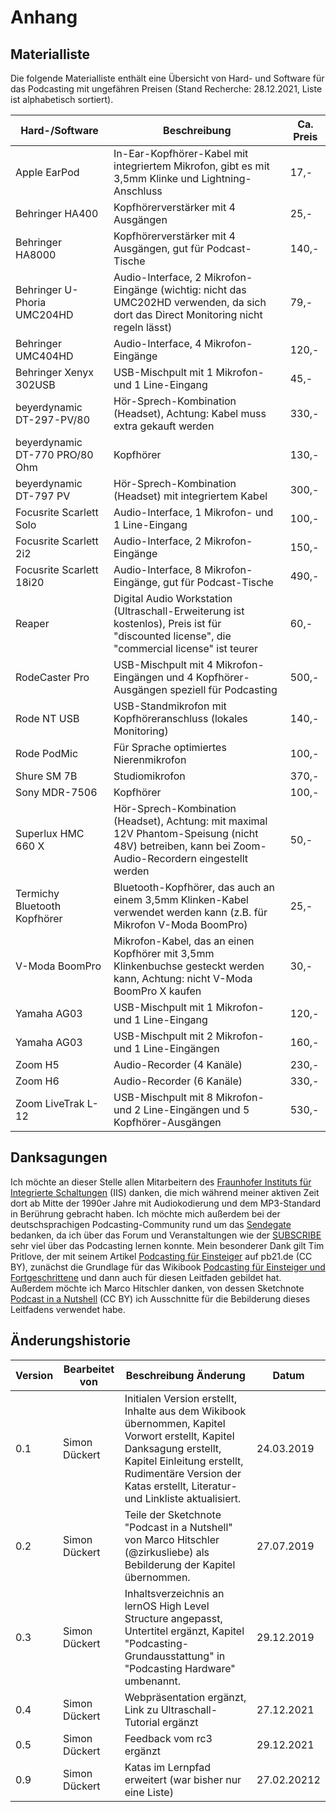 # Anhang

## Materialliste

Die folgende Materialliste enthält eine Übersicht von Hard- und Software für das Podcasting mit ungefähren Preisen (Stand Recherche: 28.12.2021, Liste ist alphabetisch sortiert).

| Hard-/Software                 | Beschreibung                                                                                                                                        | Ca. Preis |
| ------------------------------ | --------------------------------------------------------------------------------------------------------------------------------------------------- | --------- |
| Apple EarPod                   | In-Ear-Kopfhörer-Kabel mit integriertem Mikrofon, gibt es mit 3,5mm Klinke und Lightning-Anschluss                                                  | 17,-      |
| Behringer HA400                | Kopfhörerverstärker mit 4 Ausgängen                                                                                                                 | 25,-      |
| Behringer HA8000               | Kopfhörerverstärker mit 4 Ausgängen, gut für Podcast-Tische                                                                                         | 140,-     |
| Behringer U-Phoria UMC204HD    | Audio-Interface, 2 Mikrofon-Eingänge (wichtig: nicht das UMC202HD verwenden, da sich dort das Direct Monitoring nicht regeln lässt)                 | 79,-      |
| Behringer UMC404HD             | Audio-Interface, 4 Mikrofon-Eingänge                                                                                                                | 120,-     |
| Behringer Xenyx 302USB         | USB-Mischpult mit 1 Mikrofon- und 1 Line-Eingang                                                                                                    | 45,-      |
| beyerdynamic DT-297-PV/80      | Hör-Sprech-Kombination (Headset), Achtung: Kabel muss extra gekauft werden                                                                          | 330,-     |
| beyerdynamic DT-770 PRO/80 Ohm | Kopfhörer                                                                                                                                           | 130,-     |
| beyerdynamic DT-797 PV         | Hör-Sprech-Kombination (Headset) mit integriertem Kabel                                                                                             | 300,-     |
| Focusrite Scarlett Solo        | Audio-Interface, 1 Mikrofon- und 1 Line-Eingang                                                                                                     | 100,-     |
| Focusrite Scarlett 2i2         | Audio-Interface, 2 Mikrofon-Eingänge                                                                                                                | 150,-     |
| Focusrite Scarlett 18i20       | Audio-Interface, 8 Mikrofon-Eingänge, gut für Podcast-Tische                                                                                        | 490,-     |
| Reaper                         | Digital Audio Workstation (Ultraschall-Erweiterung ist kostenlos), Preis ist für "discounted license", die "commercial license" ist teurer          | 60,-      |
| RodeCaster Pro                 | USB-Mischpult mit 4 Mikrofon-Eingängen und 4 Kopfhörer-Ausgängen speziell für Podcasting                                                            | 500,-     |
| Rode NT USB                    | USB-Standmikrofon mit Kopfhöreranschluss (lokales Monitoring)                                                                                       | 140,-     |
| Rode PodMic                    | Für Sprache optimiertes Nierenmikrofon                                                                                                              | 100,-     |
| Shure SM 7B                    | Studiomikrofon                                                                                                                                      | 370,-     |
| Sony MDR-7506                  | Kopfhörer                                                                                                                                           | 100,-     |
| Superlux HMC 660 X             | Hör-Sprech-Kombination (Headset), Achtung: mit maximal 12V Phantom-Speisung (nicht 48V) betreiben, kann bei Zoom-Audio-Recordern eingestellt werden | 50,-      |
| Termichy Bluetooth Kopfhörer   | Bluetooth-Kopfhörer, das auch an einem 3,5mm Klinken-Kabel verwendet werden kann (z.B. für Mikrofon V-Moda BoomPro)                                 | 25,-      |
| V-Moda BoomPro                 | Mikrofon-Kabel, das an einen Kopfhörer mit 3,5mm Klinkenbuchse gesteckt werden kann, Achtung: nicht V-Moda BoomPro X kaufen                         | 30,-      |
| Yamaha AG03                    | USB-Mischpult mit 1 Mikrofon- und 1 Line-Eingang                                                                                                    | 120,-     |
| Yamaha AG03                    | USB-Mischpult mit 2 Mikrofon- und 1 Line-Eingängen                                                                                                  | 160,-     |
| Zoom H5                        | Audio-Recorder (4 Kanäle)                                                                                                                           | 230,-     |
| Zoom H6                        | Audio-Recorder (6 Kanäle)                                                                                                                           | 330,-     |
| Zoom LiveTrak L-12             | USB-Mischpult mit 8 Mikrofon- und 2 Line-Eingängen und 5 Kopfhörer-Ausgängen                                                                        | 530,-     |

## Danksagungen

Ich möchte an dieser Stelle allen Mitarbeitern des [Fraunhofer Instituts für Integrierte Schaltungen](https://www.iis.fraunhofer.de) (IIS) danken, die mich während meiner aktiven Zeit dort ab Mitte der 1990er Jahre mit Audiokodierung und dem MP3-Standard in Berührung gebracht haben. Ich möchte mich außerdem bei der deutschsprachigen Podcasting-Community rund um das [Sendegate](https://sendegate.de) bedanken, da ich über das Forum und Veranstaltungen wie der [SUBSCRIBE](https://das-sendezentrum.de/subscribe) sehr viel über das Podcasting lernen konnte. Mein besonderer Dank gilt Tim Pritlove, der mit seinem Artikel [Podcasting für Einsteiger](http://pb21.de/2011/05/podcasting-fur-einsteiger-1) auf pb21.de (CC BY), zunächst die Grundlage für das Wikibook [Podcasting für Einsteiger und Fortgeschrittene](https://de.wikibooks.org/wiki/Podcasting_f%C3%BCr_Einsteiger_und_Fortgeschrittene) und dann auch für diesen Leitfaden gebildet hat. Außerdem möchte ich Marco Hitschler danken, von dessen Sketchnote [Podcast in a Nutshell](https://www.unmus.de/podcast-in-a-nutshell) (CC BY) ich Ausschnitte für die Bebilderung dieses Leitfadens verwendet habe.

## Änderungshistorie

| Version | Bearbeitet von | Beschreibung Änderung | Datum |
| ------- | -------------- | --------------------- | ----- |
| 0.1     | Simon Dückert  | Initialen Version erstellt, Inhalte aus dem Wikibook übernommen, Kapitel Vorwort erstellt, Kapitel Danksagung erstellt, Kapitel Einleitung erstellt, Rudimentäre Version der Katas erstellt, Literatur- und Linkliste aktualisiert. | 24.03.2019 |
| 0.2     | Simon Dückert  | Teile der Sketchnote "Podcast in a Nutshell" von Marco Hitschler (@zirkusliebe) als Bebilderung der Kapitel übernommen. | 27.07.2019 |
| 0.3     | Simon Dückert  | Inhaltsverzeichnis an lernOS High Level Structure angepasst, Untertitel ergänzt, Kapitel "Podcasting-Grundausstattung" in "Podcasting Hardware" umbenannt. | 29.12.2019 |
| 0.4     | Simon Dückert  | Webpräsentation ergänzt, Link zu Ultraschall-Tutorial ergänzt | 27.12.2021 |
| 0.5     | Simon Dückert  | Feedback vom rc3 ergänzt | 29.12.2021 |
| 0.9     | Simon Dückert  | Katas im Lernpfad erweitert (war bisher nur eine Liste) | 27.02.20212|
